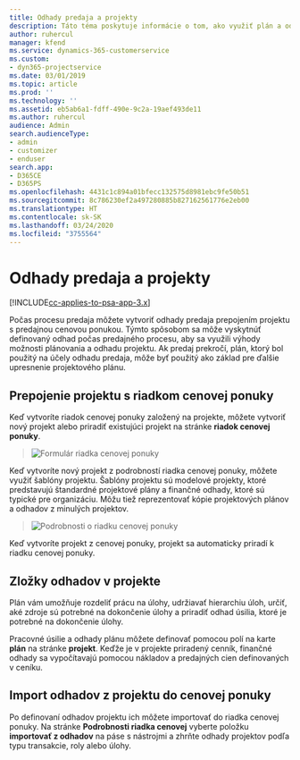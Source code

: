 ```yaml
---
title: Odhady predaja a projekty
description: Táto téma poskytuje informácie o tom, ako využiť plán a odhady v procese predaja.
author: ruhercul
manager: kfend
ms.service: dynamics-365-customerservice
ms.custom:
- dyn365-projectservice
ms.date: 03/01/2019
ms.topic: article
ms.prod: ''
ms.technology: ''
ms.assetid: eb5ab6a1-fdff-490e-9c2a-19aef493de11
ms.author: ruhercul
audience: Admin
search.audienceType:
- admin
- customizer
- enduser
search.app:
- D365CE
- D365PS
ms.openlocfilehash: 4431c1c894a01bfecc132575d8981ebc9fe50b51
ms.sourcegitcommit: 8c786230ef2a497280885b827162561776e2eb00
ms.translationtype: HT
ms.contentlocale: sk-SK
ms.lasthandoff: 03/24/2020
ms.locfileid: "3755564"
---
```

# <a name="sales-estimates-and-projects"></a>Odhady predaja a projekty

[!INCLUDE[cc-applies-to-psa-app-3.x](../includes/cc-applies-to-psa-app-3x.md)]

Počas procesu predaja môžete vytvoriť odhady predaja prepojením projektu s predajnou cenovou ponukou. Týmto spôsobom sa môže vyskytnúť definovaný odhad počas predajného procesu, aby sa využili výhody možnosti plánovania a odhadu projektu. Ak predaj prekročí, plán, ktorý bol použitý na účely odhadu predaja, môže byť použitý ako základ pre ďalšie upresnenie projektového plánu.

## <a name="linking-a-project-to-a-quote-line"></a>Prepojenie projektu s riadkom cenovej ponuky

Keď vytvoríte riadok cenovej ponuky založený na projekte, môžete vytvoriť nový projekt alebo priradiť existujúci projekt na stránke **riadok cenovej ponuky**. 

> ![Formulár riadka cenovej ponuky](media/project-8.png)
 
Keď vytvoríte nový projekt z podrobností riadka cenovej ponuky, môžete využiť šablóny projektu. Šablóny projektu sú modelové projekty, ktoré predstavujú štandardné projektové plány a finančné odhady, ktoré sú typické pre organizáciu. Môžu tiež reprezentovať kópie projektových plánov a odhadov z minulých projektov.

> ![Podrobnosti o riadku cenovej ponuky](media/project-9.png)
  
Keď vytvoríte projekt z cenovej ponuky, projekt sa automaticky priradí k riadku cenovej ponuky.

## <a name="components-of-estimates-in-a-project"></a>Zložky odhadov v projekte

Plán vám umožňuje rozdeliť prácu na úlohy, udržiavať hierarchiu úloh, určiť, aké zdroje sú potrebné na dokončenie úlohy a priradiť odhad úsilia, ktoré je potrebné na dokončenie úlohy.

Pracovné úsilie a odhady plánu môžete definovať pomocou polí na karte **plán** na stránke **projekt**. Keďže je v projekte priradený cenník, finančné odhady sa vypočítavajú pomocou nákladov a predajných cien definovaných v ceníku.

## <a name="importing-estimates-from-a-project-into-a-quote"></a>Import odhadov z projektu do cenovej ponuky

Po definovaní odhadov projektu ich môžete importovať do riadka cenovej ponuky. Na stránke **Podrobnosti riadka cenovej** vyberte položku **importovať z odhadov** na páse s nástrojmi a zhrňte odhady projektov podľa typu transakcie, roly alebo úlohy.
